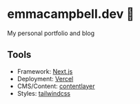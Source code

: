 # emmacampbell.dev 🌱

My personal portfolio and blog

## Tools
* Framework: [Next.js](https://nextjs.org)
* Deployment: [Vercel](https://vercel.com/)
* CMS/Content: [contentlayer](https://www.contentlayer.dev)
* Styles: [tailwindcss](https://tailwindcss.com)


